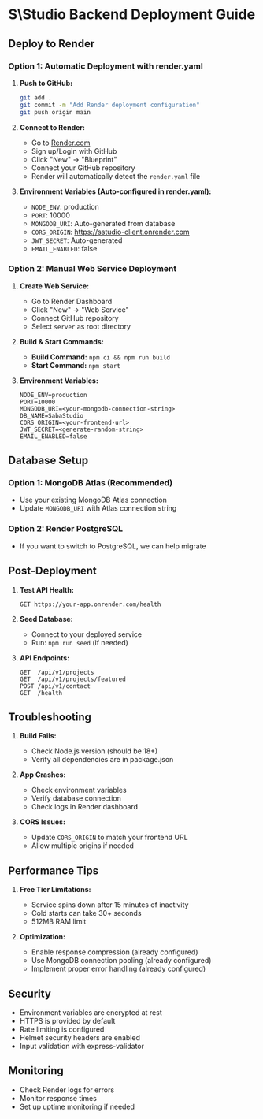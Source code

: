# S\Studio Backend Deployment Guide

## Deploy to Render

### Option 1: Automatic Deployment with render.yaml

1. **Push to GitHub:**
   ```bash
   git add .
   git commit -m "Add Render deployment configuration"
   git push origin main
   ```

2. **Connect to Render:**
   - Go to [Render.com](https://render.com)
   - Sign up/Login with GitHub
   - Click "New" → "Blueprint"
   - Connect your GitHub repository
   - Render will automatically detect the `render.yaml` file

3. **Environment Variables (Auto-configured in render.yaml):**
   - `NODE_ENV`: production
   - `PORT`: 10000
   - `MONGODB_URI`: Auto-generated from database
   - `CORS_ORIGIN`: https://sstudio-client.onrender.com
   - `JWT_SECRET`: Auto-generated
   - `EMAIL_ENABLED`: false

### Option 2: Manual Web Service Deployment

1. **Create Web Service:**
   - Go to Render Dashboard
   - Click "New" → "Web Service"
   - Connect GitHub repository
   - Select `server` as root directory

2. **Build & Start Commands:**
   - **Build Command:** `npm ci && npm run build`
   - **Start Command:** `npm start`

3. **Environment Variables:**
   ```
   NODE_ENV=production
   PORT=10000
   MONGODB_URI=<your-mongodb-connection-string>
   DB_NAME=SabaStudio
   CORS_ORIGIN=<your-frontend-url>
   JWT_SECRET=<generate-random-string>
   EMAIL_ENABLED=false
   ```

## Database Setup

### Option 1: MongoDB Atlas (Recommended)
- Use your existing MongoDB Atlas connection
- Update `MONGODB_URI` with Atlas connection string

### Option 2: Render PostgreSQL
- If you want to switch to PostgreSQL, we can help migrate

## Post-Deployment

1. **Test API Health:**
   ```
   GET https://your-app.onrender.com/health
   ```

2. **Seed Database:**
   - Connect to your deployed service
   - Run: `npm run seed` (if needed)

3. **API Endpoints:**
   ```
   GET  /api/v1/projects
   GET  /api/v1/projects/featured  
   POST /api/v1/contact
   GET  /health
   ```

## Troubleshooting

1. **Build Fails:**
   - Check Node.js version (should be 18+)
   - Verify all dependencies are in package.json

2. **App Crashes:**
   - Check environment variables
   - Verify database connection
   - Check logs in Render dashboard

3. **CORS Issues:**
   - Update `CORS_ORIGIN` to match your frontend URL
   - Allow multiple origins if needed

## Performance Tips

1. **Free Tier Limitations:**
   - Service spins down after 15 minutes of inactivity
   - Cold starts can take 30+ seconds
   - 512MB RAM limit

2. **Optimization:**
   - Enable response compression (already configured)
   - Use MongoDB connection pooling (already configured)
   - Implement proper error handling (already configured)

## Security

- Environment variables are encrypted at rest
- HTTPS is provided by default
- Rate limiting is configured
- Helmet security headers are enabled
- Input validation with express-validator

## Monitoring

- Check Render logs for errors
- Monitor response times
- Set up uptime monitoring if needed
